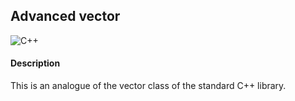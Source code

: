 ## Advanced vector

![C++](https://img.shields.io/badge/just%20the%20message-8A2BE2)

#### Description
This is an analogue of the vector class of the standard C++ library.
